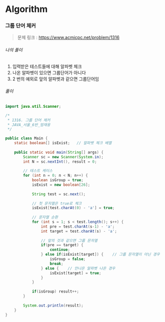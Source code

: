 # Algorithm

### 그룹 단어 체커

> 문제 링크 : https://www.acmicpc.net/problem/1316



###### 나의 풀이

1.  입력받은 테스트들에 대해 알파벳 체크
2.  나온 알파벳이 있으면 그룹단어가 아니다 
3.   2 번의 예외로 앞의 알파벳과 같으면 그룹단어임 




###### 풀이

~~~java
import java.util.Scanner;

/*
 * 1316. 그룹 단어 체커
 * JAVA_서울_6반_엄재웅
 */

public class Main {
	static boolean[] isExist;	// 알파벳 체크 배열
	
	public static void main(String[] args) {
		Scanner sc = new Scanner(System.in);
		int N = sc.nextInt(), result = 0;
		
		// 테스트 케이스
		for (int n = 0; n < N; n++) {
			boolean isGroup = true;
			isExist = new boolean[26];
			
			String test = sc.next();
			
			// 첫 문자열은 true로 체크
			isExist[test.charAt(0) - 'a'] = true;
			
			// 문자열 순환
			for (int s = 1; s < test.length(); s++) {
				int pre = test.charAt(s-1) - 'a';
				int target = test.charAt(s) - 'a';
				
				// 앞의 것과 같으면 그룹 문자열
				if(pre == target) {
					continue;
				} else if(isExist[target]) {	// 그룹 문자열이 아닌 경우
					isGroup = false;
					break;
				} else {	// 안나온 알파벳 나온 경우
					isExist[target] = true;
				}
			}
			
			if(isGroup)	result++;
		}
		
		System.out.println(result);
	}
}
~~~
